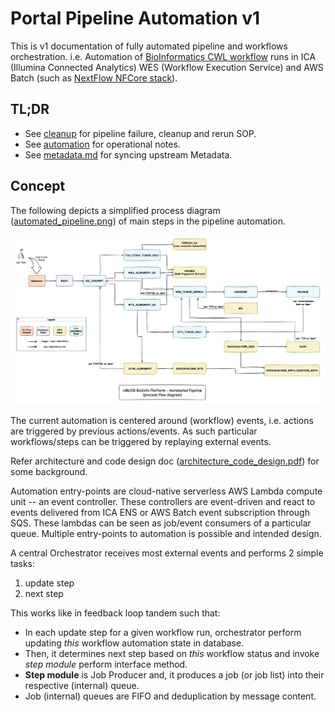 # Portal Pipeline Automation v1

This is v1 documentation of fully automated pipeline and workflows orchestration. i.e. Automation of [BioInformatics CWL workflow](https://github.com/umccr/cwl-ica) runs in ICA (Illumina Connected Analytics) WES (Workflow Execution Service) and AWS Batch (such as [NextFlow NFCore stack](https://github.com/umccr/nextflow-stack)). 


## TL;DR

- See [cleanup](cleanup) for pipeline failure, cleanup and rerun SOP.
- See [automation](automation) for operational notes.
- See [metadata.md](metadata.md) for syncing upstream Metadata.


## Concept

The following depicts a simplified process diagram ([automated_pipeline.png](../model/automated_pipeline.png)) of main steps in the pipeline automation.

![automated_pipeline.png](../model/automated_pipeline.png)

The current automation is centered around (workflow) events, i.e. actions are triggered by previous actions/events. As such particular workflows/steps can be triggered by replaying external events.

Refer architecture and code design doc ([architecture_code_design.pdf](../model/architecture_code_design.pdf)) for some background.

Automation entry-points are cloud-native serverless AWS Lambda compute unit -- an event controller. These controllers are event-driven and react to events delivered from ICA ENS or AWS Batch event subscription through SQS. These lambdas can be seen as job/event consumers of a particular queue. Multiple entry-points to automation is possible and intended design.

A central Orchestrator receives most external events and performs 2 simple tasks: 
1. update step
2. next step

This works like in feedback loop tandem such that:

- In each update step for a given workflow run, orchestrator perform updating _this_ workflow automation state in database.
- Then, it determines next step based on _this_ workflow status and invoke _step module_ perform interface method.
- **Step module** is Job Producer and, it produces a job (or job list) into their respective (internal) queue.
- Job (internal) queues are FIFO and deduplication by message content.

